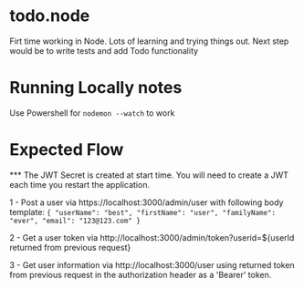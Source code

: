 # todo.node
Firt time working in Node. Lots of learning and trying things out. Next step would be to write tests and add Todo functionality

# Running Locally notes
Use Powershell for `nodemon --watch` to work

# Expected Flow
*** The JWT Secret is created at start time. You will need to create a JWT each time you restart the application.

1 - Post a user via  https://localhost:3000/admin/user with following body template:
`{
    "userName": "best",
    "firstName": "user",
    "familyName": "ever",
    "email": "123@123.com"
}`

2 - Get a user token via http://localhost:3000/admin/token?userid=${userId returned from previous request}

3 - Get user information via http://localhost:3000/user using returned token from previous request in the authorization header as a 'Bearer' token.
